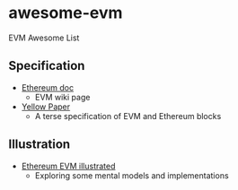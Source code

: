 # awesome-evm

EVM Awesome List

## Specification

* [Ethereum doc](https://ethereum.org/en/developers/docs/evm/)
    - EVM wiki page
* [Yellow Paper](https://github.com/ethereum/yellowpaper)
    - A terse specification of EVM and Ethereum blocks

## Illustration

* [Ethereum EVM illustrated](https://takenobu-hs.github.io/downloads/ethereum_evm_illustrated.pdf)
    - Exploring some mental models and implementations
